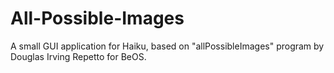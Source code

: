 # All-Possible-Images
A small GUI application for Haiku, based on "allPossibleImages" program by Douglas Irving Repetto for BeOS.
